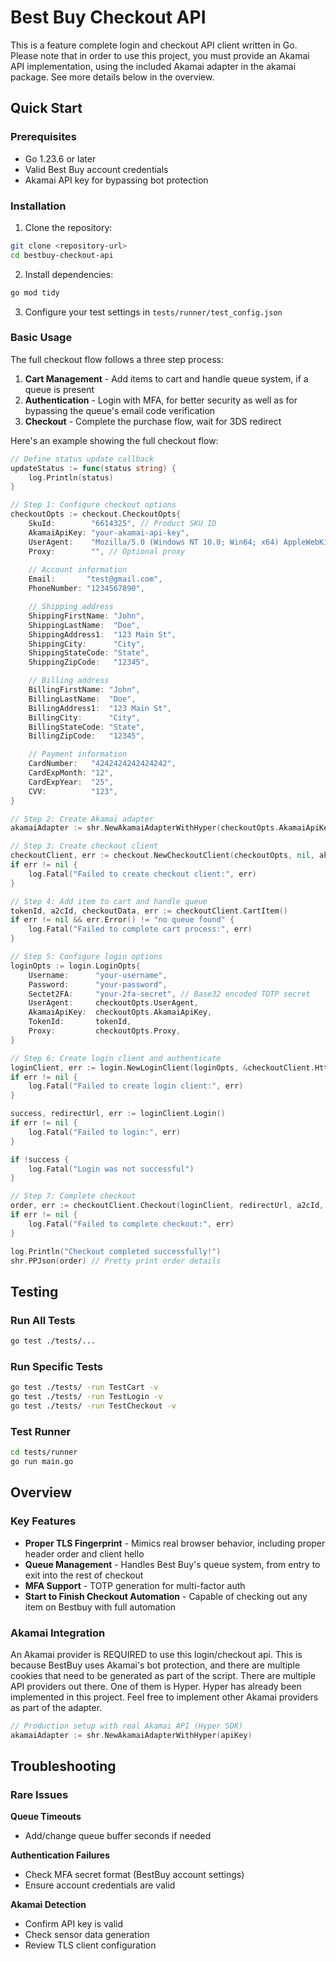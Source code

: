 # Best Buy Checkout API

This is a feature complete login and checkout API client written in Go. Please note that in order to use this project, you must provide an Akamai API implementation, using the included Akamai adapter in the akamai package. See more details below in the overview.

## Quick Start

### Prerequisites

- Go 1.23.6 or later
- Valid Best Buy account credentials
- Akamai API key for bypassing bot protection

### Installation

1. Clone the repository:
```bash
git clone <repository-url>
cd bestbuy-checkout-api
```

2. Install dependencies:
```bash
go mod tidy
```

3. Configure your test settings in `tests/runner/test_config.json`

### Basic Usage

The full checkout flow follows a three step process:

1. **Cart Management** - Add items to cart and handle queue system, if a queue is present
2. **Authentication** - Login with MFA, for better security as well as for bypassing the queue's email code verification
3. **Checkout** - Complete the purchase flow, wait for 3DS redirect

Here's an example showing the full checkout flow:

```go
// Define status update callback
updateStatus := func(status string) {
    log.Println(status)
}

// Step 1: Configure checkout options
checkoutOpts := checkout.CheckoutOpts{
    SkuId:        "6614325", // Product SKU ID
    AkamaiApiKey: "your-akamai-api-key",
    UserAgent:    "Mozilla/5.0 (Windows NT 10.0; Win64; x64) AppleWebKit/537.36 (KHTML, like Gecko) Chrome/136.0.0.0 Safari/537.36",
    Proxy:        "", // Optional proxy
        
    // Account information
    Email:       "test@gmail.com",
    PhoneNumber: "1234567890",

    // Shipping address
    ShippingFirstName: "John",
    ShippingLastName:  "Doe",
    ShippingAddress1:  "123 Main St",
    ShippingCity:      "City",
    ShippingStateCode: "State",
    ShippingZipCode:   "12345",

    // Billing address
    BillingFirstName: "John",
    BillingLastName:  "Doe",
    BillingAddress1:  "123 Main St",
    BillingCity:      "City",
    BillingStateCode: "State",
    BillingZipCode:   "12345",

    // Payment information
    CardNumber:   "4242424242424242",
    CardExpMonth: "12",
    CardExpYear:  "25",
    CVV:          "123",
}

// Step 2: Create Akamai adapter
akamaiAdapter := shr.NewAkamaiAdapterWithHyper(checkoutOpts.AkamaiApiKey)

// Step 3: Create checkout client
checkoutClient, err := checkout.NewCheckoutClient(checkoutOpts, nil, akamaiAdapter, updateStatus)
if err != nil {
    log.Fatal("Failed to create checkout client:", err)
}

// Step 4: Add item to cart and handle queue
tokenId, a2cId, checkoutData, err := checkoutClient.CartItem()
if err != nil && err.Error() != "no queue found" {
    log.Fatal("Failed to complete cart process:", err)
}

// Step 5: Configure login options
loginOpts := login.LoginOpts{
    Username:      "your-username",
    Password:      "your-password",
    Sectet2FA:     "your-2fa-secret", // Base32 encoded TOTP secret
    UserAgent:     checkoutOpts.UserAgent,
    AkamaiApiKey:  checkoutOpts.AkamaiApiKey,
    TokenId:       tokenId,
    Proxy:         checkoutOpts.Proxy,
}

// Step 6: Create login client and authenticate
loginClient, err := login.NewLoginClient(loginOpts, &checkoutClient.HttpClient, akamaiAdapter, updateStatus)
if err != nil {
    log.Fatal("Failed to create login client:", err)
}

success, redirectUrl, err := loginClient.Login()
if err != nil {
    log.Fatal("Failed to login:", err)
}

if !success {
    log.Fatal("Login was not successful")
}

// Step 7: Complete checkout
order, err := checkoutClient.Checkout(loginClient, redirectUrl, a2cId, checkoutData)
if err != nil {
    log.Fatal("Failed to complete checkout:", err)
}

log.Println("Checkout completed successfully!")
shr.PPJson(order) // Pretty print order details

```

## Testing

### Run All Tests
```bash
go test ./tests/...
```

### Run Specific Tests
```bash
go test ./tests/ -run TestCart -v
go test ./tests/ -run TestLogin -v  
go test ./tests/ -run TestCheckout -v
```

### Test Runner
```bash
cd tests/runner
go run main.go
```

## Overview

### Key Features

- **Proper TLS Fingerprint** - Mimics real browser behavior, including proper header order and client hello
- **Queue Management** - Handles Best Buy's queue system, from entry to exit into the rest of checkout
- **MFA Support** - TOTP generation for multi-factor auth
- **Start to Finish Checkout Automation** - Capable of checking out any item on Bestbuy with full automation

### Akamai Integration

An Akamai provider is REQUIRED to use this login/checkout api. This is because BestBuy uses Akamai's bot protection, and there are multiple cookies that need to be generated as part of the script. There are multiple API providers out there. One of them is Hyper. Hyper has already been implemented in this project. Feel free to implement other Akamai providers as part of the adapter.

```go
// Production setup with real Akamai API (Hyper SDK)
akamaiAdapter := shr.NewAkamaiAdapterWithHyper(apiKey)
```

## Troubleshooting

### Rare Issues

**Queue Timeouts**
- Add/change queue buffer seconds if needed

**Authentication Failures**
- Check MFA secret format (BestBuy account settings)
- Ensure account credentials are valid

**Akamai Detection**
- Confirm API key is valid
- Check sensor data generation
- Review TLS client configuration